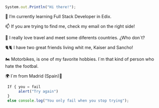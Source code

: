 ```javascript
System.out.Println("Hi there!");
```

 🌱 I’m currently learning Full Stack Developer in Edix.
 
 📫 If you are trying to find me, check my email on the right side!
 
🚀 I really love travel and meet some diferents countries. ¿Who don´t?

🐈🐈 I have two great friends living whit me, Kaiser and Sancho!

🏍 Motorbikes, is one of my favorite hobbies. I´m that kind of person who hate the footbal.

🌍 I´m from Madrid (Spain)💃

```javascript
 If { you = fail 
      alert("Try again")
 }
 else console.log("You only fail when you stop trying");
```
 
<!--
**DavidGRamiro/DavidGRamiro** is a ✨ _special_ ✨ repository because its `README.md` (this file) appears on your GitHub profile.

Here are some ideas to get you started:

- 🔭 I’m currently working on ...
- 🌱 I’m currently learning ...
- 👯 I’m looking to collaborate on ...
- 🤔 I’m looking for help with ...
- 💬 Ask me about ...
- 📫 How to reach me: ...
- 😄 Pronouns: ...
- ⚡ Fun fact: ...
-->
